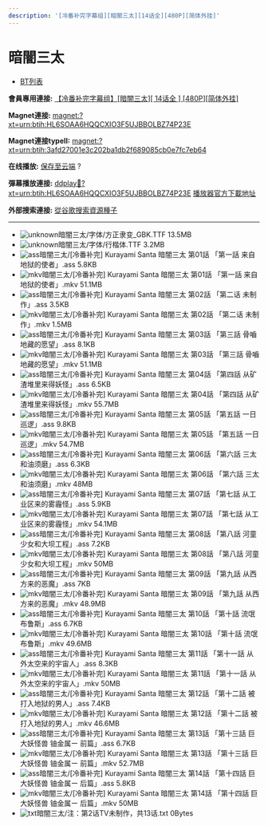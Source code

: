 ```yaml
---
description: '[冷番补完字幕组][暗闇三太][14话全][480P][简体外挂]'
---
```


# 暗闇三太

* [BT列表](https://share.dmhy.org/topics/view/438057_14_480P.html#tabs-1)

**會員專用連接:** [【冷番补完字幕组】\[暗闇三太\]\[ 14话全 \] \[480P\]\[简体外挂\]](https://dl.dmhy.org/2016/07/22/3afd27001e3c202ba1db2f689085cb0e7fc7eb64.torrent)

**Magnet連接:** [magnet:?xt=urn:btih:HL6SOAA6HQQCXIO3F5UJBBOLBZ74P23E](https://magnet/?xt=urn:btih:HL6SOAA6HQQCXIO3F5UJBBOLBZ74P23E\&dn=\&tr=http%3A%2F%2F208.67.16.113%3A8000%2Fannounce\&tr=udp%3A%2F%2F208.67.16.113%3A8000%2Fannounce\&tr=http%3A%2F%2Ftracker.openbittorrent.com%3A80%2Fannounce\&tr=http%3A%2F%2Ftracker.publicbt.com%3A80%2Fannounce\&tr=http%3A%2F%2Ftracker.prq.to%2Fannounce\&tr=http%3A%2F%2Fopen.acgtracker.com%3A1096%2Fannounce\&tr=http%3A%2F%2Ftr.bangumi.moe%3A6969%2Fannounce\&tr=https%3A%2F%2Ft-115.rhcloud.com%2Fonly_for_ylbud\&tr=http%3A%2F%2Fbtfile.sdo.com%3A6961%2Fannounce\&tr=http%3A%2F%2Fexodus.desync.com%3A6969%2Fannounce\&tr=https%3A%2F%2Ftr.bangumi.moe%3A9696%2Fannounce\&tr=http%3A%2F%2F121.14.98.151%3A9090%2Fannounce\&tr=http%3A%2F%2F173.254.204.71%3A1096%2Fannounce\&tr=http%3A%2F%2F188.190.120.74%3A80%2Fannounce\&tr=http%3A%2F%2F94.228.192.98%2Fannounce\&tr=http%3A%2F%2F95.68.246.30%3A80%2Fannounce\&tr=http%3A%2F%2Fanisaishuu.de%3A2710%2Fannounce)

**Magnet連接typeII:** [magnet:?xt=urn:btih:3afd27001e3c202ba1db2f689085cb0e7fc7eb64](https://magnet/?xt=urn:btih:3afd27001e3c202ba1db2f689085cb0e7fc7eb64)

**在线播放:** [保存至云端](https://mypikpak.com/drive/url-checker?url=magnet:?xt=urn:btih:3afd27001e3c202ba1db2f689085cb0e7fc7eb64) ?

**彈幕播放連接:** [ddplay:magnet:?xt=urn:btih:HL6SOAA6HQQCXIO3F5UJBBOLBZ74P23E](ddplay:magnet:?xt=urn:btih:HL6SOAA6HQQCXIO3F5UJBBOLBZ74P23E\&dn=\&tr=http%3A%2F%2F208.67.16.113%3A8000%2Fannounce\&tr=udp%3A%2F%2F208.67.16.113%3A8000%2Fannounce\&tr=http%3A%2F%2Ftracker.openbittorrent.com%3A80%2Fannounce\&tr=http%3A%2F%2Ftracker.publicbt.com%3A80%2Fannounce\&tr=http%3A%2F%2Ftracker.prq.to%2Fannounce\&tr=http%3A%2F%2Fopen.acgtracker.com%3A1096%2Fannounce\&tr=http%3A%2F%2Ftr.bangumi.moe%3A6969%2Fannounce\&tr=https%3A%2F%2Ft-115.rhcloud.com%2Fonly_for_ylbud\&tr=http%3A%2F%2Fbtfile.sdo.com%3A6961%2Fannounce\&tr=http%3A%2F%2Fexodus.desync.com%3A6969%2Fannounce\&tr=https%3A%2F%2Ftr.bangumi.moe%3A9696%2Fannounce\&tr=http%3A%2F%2F121.14.98.151%3A9090%2Fannounce\&tr=http%3A%2F%2F173.254.204.71%3A1096%2Fannounce\&tr=http%3A%2F%2F188.190.120.74%3A80%2Fannounce\&tr=http%3A%2F%2F94.228.192.98%2Fannounce\&tr=http%3A%2F%2F95.68.246.30%3A80%2Fannounce\&tr=http%3A%2F%2Fanisaishuu.de%3A2710%2Fannounce) [播放器官方下載地址](http://www.dandanplay.com/?from=dmhy)

**外部搜索連接:** [從谷歌搜索資源種子](https://www.google.com/search?oe=utf-8\&q=3afd27001e3c202ba1db2f689085cb0e7fc7eb64)

***

* ![unknown](https://share.dmhy.org/images/icon/unknown.gif)暗闇三太/字体/方正隶变\_GBK.TTF 13.5MB
* ![unknown](https://share.dmhy.org/images/icon/unknown.gif)暗闇三太/字体/行楷体.TTF 3.2MB
* ![ass](https://share.dmhy.org/images/icon/ass.gif)暗闇三太/\[冷番补完] Kurayami Santa 暗闇三太 第01話 「第一話 来自地狱的使者」.ass 5.8KB
* ![mkv](https://share.dmhy.org/images/icon/mkv.gif)暗闇三太/\[冷番补完] Kurayami Santa 暗闇三太 第01話 「第一話 来自地狱的使者」.mkv 51.1MB
* ![ass](https://share.dmhy.org/images/icon/ass.gif)暗闇三太/\[冷番补完] Kurayami Santa 暗闇三太 第02話 「第二话 未制作」.ass 3.5KB
* ![mkv](https://share.dmhy.org/images/icon/mkv.gif)暗闇三太/\[冷番补完] Kurayami Santa 暗闇三太 第02話 「第二话 未制作」.mkv 1.5MB
* ![ass](https://share.dmhy.org/images/icon/ass.gif)暗闇三太/\[冷番补完] Kurayami Santa 暗闇三太 第03話 「第三話 骨嚙地藏的愿望」.ass 8.1KB
* ![mkv](https://share.dmhy.org/images/icon/mkv.gif)暗闇三太/\[冷番补完] Kurayami Santa 暗闇三太 第03話 「第三話 骨嚙地藏的愿望」.mkv 51.1MB
* ![ass](https://share.dmhy.org/images/icon/ass.gif)暗闇三太/\[冷番补完] Kurayami Santa 暗闇三太 第04話 「第四話 从矿渣堆里来得妖怪」.ass 6.5KB
* ![mkv](https://share.dmhy.org/images/icon/mkv.gif)暗闇三太/\[冷番补完] Kurayami Santa 暗闇三太 第04話 「第四話 从矿渣堆里来得妖怪」.mkv 55.7MB
* ![ass](https://share.dmhy.org/images/icon/ass.gif)暗闇三太/\[冷番补完] Kurayami Santa 暗闇三太 第05話 「第五話 一日巡逻」.ass 9.8KB
* ![mkv](https://share.dmhy.org/images/icon/mkv.gif)暗闇三太/\[冷番补完] Kurayami Santa 暗闇三太 第05話 「第五話 一日巡逻」.mkv 54.7MB
* ![ass](https://share.dmhy.org/images/icon/ass.gif)暗闇三太/\[冷番补完] Kurayami Santa 暗闇三太 第06話 「第六話 三太和油须磨」.ass 6.3KB
* ![mkv](https://share.dmhy.org/images/icon/mkv.gif)暗闇三太/\[冷番补完] Kurayami Santa 暗闇三太 第06話 「第六話 三太和油须磨」.mkv 48MB
* ![ass](https://share.dmhy.org/images/icon/ass.gif)暗闇三太/\[冷番补完] Kurayami Santa 暗闇三太 第07話 「第七話 从工业区来的雾霾怪」.ass 5.9KB
* ![mkv](https://share.dmhy.org/images/icon/mkv.gif)暗闇三太/\[冷番补完] Kurayami Santa 暗闇三太 第07話 「第七話 从工业区来的雾霾怪」.mkv 54.1MB
* ![ass](https://share.dmhy.org/images/icon/ass.gif)暗闇三太/\[冷番补完] Kurayami Santa 暗闇三太 第08話 「第八話 河童少女和大坝工程」.ass 7.2KB
* ![mkv](https://share.dmhy.org/images/icon/mkv.gif)暗闇三太/\[冷番补完] Kurayami Santa 暗闇三太 第08話 「第八話 河童少女和大坝工程」.mkv 50MB
* ![ass](https://share.dmhy.org/images/icon/ass.gif)暗闇三太/\[冷番补完] Kurayami Santa 暗闇三太 第09話 「第九話 从西方来的恶魔」.ass 7KB
* ![mkv](https://share.dmhy.org/images/icon/mkv.gif)暗闇三太/\[冷番补完] Kurayami Santa 暗闇三太 第09話 「第九話 从西方来的恶魔」.mkv 48.9MB
* ![ass](https://share.dmhy.org/images/icon/ass.gif)暗闇三太/\[冷番补完] Kurayami Santa 暗闇三太 第10話 「第十話 流氓布鲁斯」.ass 6.7KB
* ![mkv](https://share.dmhy.org/images/icon/mkv.gif)暗闇三太/\[冷番补完] Kurayami Santa 暗闇三太 第10話 「第十話 流氓布鲁斯」.mkv 49.6MB
* ![ass](https://share.dmhy.org/images/icon/ass.gif)暗闇三太/\[冷番补完] Kurayami Santa 暗闇三太 第11話 「第十一話 从外太空来的宇宙人」.ass 8.3KB
* ![mkv](https://share.dmhy.org/images/icon/mkv.gif)暗闇三太/\[冷番补完] Kurayami Santa 暗闇三太 第11話 「第十一話 从外太空来的宇宙人」.mkv 50MB
* ![ass](https://share.dmhy.org/images/icon/ass.gif)暗闇三太/\[冷番补完] Kurayami Santa 暗闇三太 第12話 「第十二話 被打入地狱的男人」.ass 7.4KB
* ![mkv](https://share.dmhy.org/images/icon/mkv.gif)暗闇三太/\[冷番补完] Kurayami Santa 暗闇三太 第12話 「第十二話 被打入地狱的男人」.mkv 46.6MB
* ![ass](https://share.dmhy.org/images/icon/ass.gif)暗闇三太/\[冷番补完] Kurayami Santa 暗闇三太 第13話 「第十三話 巨大妖怪兽 铀金属ー 前篇」.ass 6.7KB
* ![mkv](https://share.dmhy.org/images/icon/mkv.gif)暗闇三太/\[冷番补完] Kurayami Santa 暗闇三太 第13話 「第十三話 巨大妖怪兽 铀金属ー 前篇」.mkv 52.7MB
* ![ass](https://share.dmhy.org/images/icon/ass.gif)暗闇三太/\[冷番补完] Kurayami Santa 暗闇三太 第14話 「第十四話 巨大妖怪兽 铀金属ー 后篇」.ass 5.8KB
* ![mkv](https://share.dmhy.org/images/icon/mkv.gif)暗闇三太/\[冷番补完] Kurayami Santa 暗闇三太 第14話 「第十四話 巨大妖怪兽 铀金属ー 后篇」.mkv 50MB
* ![txt](https://share.dmhy.org/images/icon/txt.gif)暗闇三太/注：第2话TV未制作，共13话.txt 0Bytes
